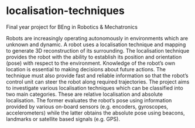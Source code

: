 # localisation-techniques
Final year project for BEng in Robotics &amp; Mechatronics

Robots are increasingly operating autonomously in environments which
are unknown and dynamic. A robot uses a localisation technique and
mapping to generate 3D reconstruction of its surrounding. The
localisation technique provides the robot with the ability to establish its
position and orientation (pose) with respect to the environment.
Knowledge of the robot’s own location is essential to making decisions
about future actions. The technique must also provide fast and reliable
information so that the robot’s control unit can steer the robot along
required trajectories. The project aims to investigate various localisation
techniques which can be classified into two main categories. These are
relative localisation and absolute localisation. The former evaluates the
robot’s pose using information provided by various on-board sensors
(e.g. encoders, gyroscopes, accelerometers) while the latter obtains the
absolute pose using beacons, landmarks or satellite based signals (e.g.
GPS).
